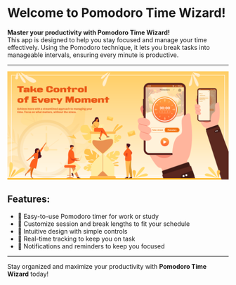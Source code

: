 # Welcome to Pomodoro Time Wizard!

**Master your productivity with Pomodoro Time Wizard!**  
This app is designed to help you stay focused and manage your time effectively. Using the Pomodoro technique, it lets you break tasks into manageable intervals, ensuring every minute is productive.

---

![Pomodoro Time Wizard](photo.png)

## Features:
- 🧭 Easy-to-use Pomodoro timer for work or study
- 🧭 Customize session and break lengths to fit your schedule
- 🧭 Intuitive design with simple controls
- 🧭 Real-time tracking to keep you on task
- 🧭 Notifications and reminders to keep you focused

---

Stay organized and maximize your productivity with **Pomodoro Time Wizard** today!

